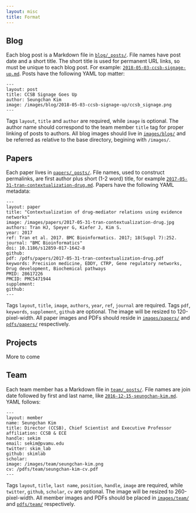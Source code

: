 ```yaml
---
layout: misc
title: Format
---
```


## Blog

Each blog post is a Markdown file in [`blog/_posts/`](https://github.com/skimlab/ccsbweb/tree/master/blog/_posts).  File names have post date and a short title.  The short title is used for permanent URL links, so must be unique to each blog post.  For example: [`2018-05-03-ccsb-signage-up.md`](https://github.com/skimlab/ccsbweb/blob/master/blog/_posts/2018-05-03-ccsb-signage-up.md).  Posts have the following YAML top matter:

```
---
layout: post
title: CCSB Signage Goes Up
author: Seungchan Kim
image: /images/blog/2018-05-03-ccsb-signage-up/ccsb_signage.png
---
```

Tags `layout`, `title` and `author` are required, while `image` is optional.  The author name should correspond to the team member `title` tag for proper linking of posts to authors.  All blog images should live in [`images/blog/`](https://github.com/skimlab/ccsbweb/tree/master/images/blog) and be referred as relative to the base directory, begining with `/images/`.

## Papers

Each paper lives in [`papers/_posts/`](https://github.com/skimlab/ccsbweb/tree/master/papers/_posts).  File names, used to construct permalinks, are first author plus short (1-2 word) title, for example [`2017-05-31-tran-contextualization-drug.md`](https://github.com/skimlab/ccsbweb/tree/master/papers/_posts/2017-05-31-tran-contextualization-drug.md).   Papers have the following YAML metadata:

```
---
layout: paper
title: "Contextualization of drug-mediator relations using evidence networks"
image: /images/papers/2017-05-31-tran-contextualization-drug.jpg
authors: Tran HJ, Speyer G, Kiefer J, Kim S.
year: 2017
ref: Tran et al. 2017. BMC Bioinformatics. 2017; 18(Suppl 7):252.
journal: "BMC Bioinformatics"
doi: 10.1186/s12859-017-1642-8
github:
pdf: /pdfs/papers/2017-05-31-tran-contextualization-drug.pdf
keywords: Precision medicine, EDDY, CTRP, Gene regulatory networks, Drug development, Biochemical pathways
PMID: 28617226
PMCID: PMC5471944
supplement: 
github: 
---
```

Tags `layout`, `title`, `image`, `authors`, `year`, `ref`, `journal` are required.  Tags `pdf`, `keywords`, `supplement`, `github` are optional.  The image will be resized to 120-pixel-width.  All paper images and PDFs should reside in [`images/papers/`](https://github.com/skimlab/ccsbweb/tree/master/images/papers) and [`pdfs/papers/`](https://github.com/skimlab/ccsbweb/tree/master/pdfs/papers) respectively.

## Projects

More to come

## Team

Each team member has a Markdown file in [`team/_posts/`](https://github.com/skimlab/ccsbweb/tree/master/team/_posts).  File names are join date followed by first and last name, like [`2016-12-15-seungchan-kim.md`](https://github.com/skimlab/ccsbweb/tree/master/team/_posts/2016-12-15-seungchan-kim.md).  YAML follows:

```
---
layout: member
name: Seungchan Kim
title: Director (CCSB), Chief Scientist and Executive Professor
affiliation: CCSB & ECE
handle: sekim
email: sekim@pvamu.edu
twitter: skim_lab
github: skimlab
scholar: 
image: /images/team/seungchan-kim.png
cv: /pdfs/team/seungchan-kim-cv.pdf
---
```

Tags `layout`, `title`, `last name`, `position`, `handle`, `image` are required, while `twitter`, `github`, `scholar`, `cv` are optional.  The image will be resized to 260-pixel-width.  All member images and PDFs should be placed in [`images/team/`](https://github.com/skimlab/ccsbweb/tree/master/images/team) and [`pdfs/team/`](https://github.com/skimlab/ccsbweb/tree/master/pdfs/team) respectively.
